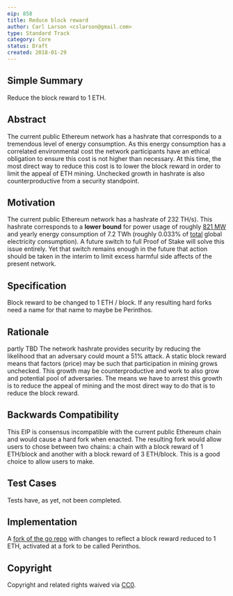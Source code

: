 ```yaml
---
eip: 858
title: Reduce block reward
author: Carl Larson <cslarson@gmail.com>
type: Standard Track
category: Core
status: Draft
created: 2018-01-29
---
```


## Simple Summary
Reduce the block reward to 1 ETH.

## Abstract
The current public Ethereum network has a hashrate that corresponds to a tremendous level of energy consumption. As this energy consumption has a correlated environmental cost the network participants have an ethical obligation to ensure this cost is not higher than necessary. At this time, the most direct way to reduce this cost is to lower the block reward in order to limit the appeal of ETH mining. Unchecked growth in hashrate is also counterproductive from a security standpoint.

## Motivation
The current public Ethereum network has a hashrate of 232 TH/s). This hashrate corresponds to a **lower bound** for power usage of roughly [821 MW](calculations.md) and yearly energy consumption of 7.2 TWh (roughly 0.033% of [total](https://en.wikipedia.org/wiki/List_of_countries_by_electricity_consumption) global electricity consumption). A future switch to full Proof of Stake will solve this issue entirely. Yet that switch remains enough in the future that action should be taken in the interim to limit excess harmful side affects of the present network.

## Specification
Block reward to be changed to 1 ETH / block.
If any resulting hard forks need a name for that name to maybe be Perinthos.

## Rationale
partly TBD
The network hashrate provides security by reducing the likelihood that an adversary could mount a 51% attack. A static block reward means that factors (price) may be such that participation in mining grows unchecked. This growth may be counterproductive and work to also grow and potential pool of adversaries. The means we have to arrest this growth is to reduce the appeal of mining and the most direct way to do that is to reduce the block reward.

## Backwards Compatibility
This EIP is consensus incompatible with the current public Ethereum chain and would cause a hard fork when enacted. The resulting fork would allow users to chose between two chains: a chain with a block reward of 1 ETH/block and another with a block reward of 3 ETH/block. This is a good choice to allow users to make.

## Test Cases
Tests have, as yet, not been completed.

## Implementation
A [fork of the go repo](https://github.com/cslarson/go-ethereum/tree/reduce-block-reward) with changes to reflect a block reward reduced to 1 ETH, activated at a fork to be called Perinthos.

## Copyright
Copyright and related rights waived via [CC0](https://creativecommons.org/publicdomain/zero/1.0/).
